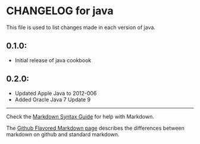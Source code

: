 # CHANGELOG for java

This file is used to list changes made in each version of java.

## 0.1.0:

* Initial release of java cookbook

## 0.2.0:

* Updated Apple Java to 2012-006
* Added Oracle Java 7 Update 9

- - - 
Check the [Markdown Syntax Guide](http://daringfireball.net/projects/markdown/syntax) for help with Markdown.

The [Github Flavored Markdown page](http://github.github.com/github-flavored-markdown/) describes the differences between markdown on github and standard markdown.
